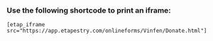 ### Use the following shortcode to print an iframe:

`[etap_iframe src="https://app.etapestry.com/onlineforms/Vinfen/Donate.html"]`

